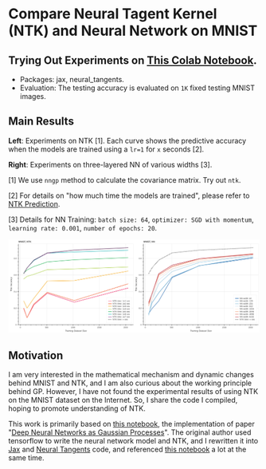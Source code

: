 # Compare Neural Tagent Kernel (NTK) and Neural Network on MNIST

## Trying Out Experiments on [This Colab Notebook](./NTK_MNIST.ipynb).
- Packages: jax, neural_tangents.
- Evaluation: The testing accuracy is evaluated on ```1K``` fixed testing MNIST images.

## Main Results
**Left**: Experiments on NTK [1]. Each curve shows the predictive accuracy when the models are trained using a ```lr=1``` for ```x``` seconds [2].

**Right**: Experiments on three-layered NN of various widths [3].

[1] We use ```nngp``` method to calculate the covariance matrix. Try out ```ntk```.

[2] For details on "how much time the models are trained", please refer to [NTK Prediction](https://neural-tangents.readthedocs.io/en/latest/_autosummary/neural_tangents.predict.gradient_descent_mse_ensemble.html#neural_tangents.predict.gradient_descent_mse_ensemble).

[3] Details for NN Training: ```batch size: 64```, ```optimizer: SGD with momentum```, ```learning rate: 0.001```, ```number of epochs: 20```.

![](./assets/Compare_NN_and_NTK_cropped.png)

## Motivation

I am very interested in the mathematical mechanism and dynamic changes behind MNIST and NTK, and I am also curious about the working principle behind GP. However, I have not found the experimental results of using NTK on the MNIST dataset on the Internet. So, I share the code I compiled, hoping to promote understanding of NTK.

This work is primarily based on [this notebook](https://github.com/erees1/NNGP/blob/master/nngp_experiments.ipynb), the implementation of paper "[Deep Neural Networks as Gaussian Processes](https://arxiv.org/abs/1711.00165)". The original author used tensorflow to write the neural network model and NTK, and I rewritten it into [Jax](https://github.com/google/jax) and [Neural Tangents](https://github.com/google/neural-tangents) code, and referenced [this notebook](https://github.com/google/jax/blob/main/examples/mnist_classifier.py) a lot at the same time.



